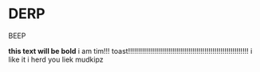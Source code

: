 # DERP
BEEP

**this text will be bold** i am tim!!! 
toast!!!!!!!!!!!!!!!!!!!!!!!!!!!!!!!!!!!!!!!!!!!!!!!!!!!!!!!!!!!! i like it
i herd you liek mudkipz